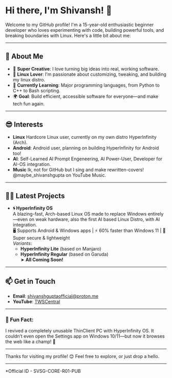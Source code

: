 # Hi there, I'm Shivansh! 👋

Welcome to my GitHub profile! I'm a 15-year-old enthusiastic beginner developer who loves experimenting with code, building powerful tools, and breaking boundaries with Linux. Here's a little bit about me:

---

## 🌟 About Me
- 🚀 **Super Creative**: I love turning big ideas into real, working software.
- 🐧 **Linux Lover**: I'm passionate about customizing, tweaking, and building my linux distro.
- 🌱 **Currently Learning**: Major programming languages, from Python to C++ to Bash scripting.
- 🌍 **Goal**: Build efficient, accessible software for everyone—and make tech fun again.

---

## 😎 Interests
- **Linux** Hardcore Linux user, currently on my own distro HyperInfinity (Arch).
- **Android**: Android user, planning on building HyperInfinity for Android too!
- **AI**: Self-Learned AI Prompt Engeneering, AI Power-User, Developer for AI-OS integration.
- **Music** Ik, not for GitHub but I sing and make rewritten-covers! @maybe_shivanshgupta on YouTube Music.

---

## 👨‍💻 Latest Projects

- **🌀 HyperInfinity OS**  
  A blazing-fast, Arch-based Linux OS made to replace Windows entirely—even on weak hardware, also the first AI based Linux Distro, with AI integration.  
  🖥️ Supports Android & Windows apps | ⚡ 60% faster than Windows 11 | 🔐 Super secure & lightweight  
  _Variants_:  
  - **HyperInfinity Lite** (based on Manjaro)  
  - **HyperInfinity Regular** (based on Garuda)  
  ➤ **All Coming Soon!**

---

## 📫 Get in Touch
- **Email**: [shivanshguptaofficial@proton.me](mailto:shivanshguptaofficial@proton.me)
- **YouTube**: [TWSCentral](https://www.youtube.com/@TWSCentral/)

---

### 🌟 Fun Fact:
I revived a completely unusable ThinClient PC with HyperInfinity OS. It couldn’t even open the Settings app on Windows 10/11—but now it browses the web like a champ! 💪

---

Thanks for visiting my profile! 😊 Feel free to explore, or just drop a hello.

---

*Official ID - SVSG-CORE-R01-PUB
